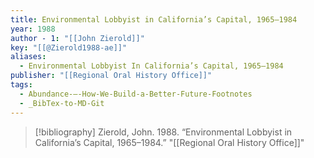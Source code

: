 ```yaml
---
title: Environmental Lobbyist in California’s Capital, 1965–1984
year: 1988
author - 1: "[[John Zierold]]"
key: "[[@Zierold1988-ae]]"
aliases:
  - Environmental Lobbyist In California’s Capital, 1965–1984
publisher: "[[Regional Oral History Office]]"
tags:
  - Abundance-–-How-We-Build-a-Better-Future-Footnotes
  - _BibTex-to-MD-Git
---
```


> [!bibliography]
> Zierold, John. 1988. “Environmental Lobbyist in California’s Capital, 1965–1984.” "[[Regional Oral History Office]]"